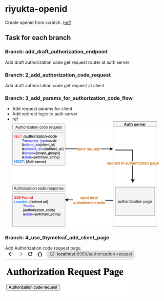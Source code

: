 # riyukta-openid
Create openid from scratch. ([ref](https://www.youtube.com/watch?v=PKPj_MmLq5E&list=LL&index=5&t=2621s&ab_channel=Authlete))


## Task for each branch
### Branch: add_draft_authorization_endpoint
Add draft authorization code get request router at auth server

### Branch: 2_add_authorization_code_request
Add draft authorization code get request at client 

### Branch: 3_add_params_for_authorization_code_flow
- Add request params for client 
- Add redirect logic to auth server
- [ref](https://qiita.com/TakahikoKawasaki/items/8567c80528da43c7e844)
![](/drawio/authorization_code_flow.drawio.png)

### Branch: 4_use_thymeleaf_add_client_page
Add Authorization code request page.  
![](/image/4_authorization_request_page.png)
